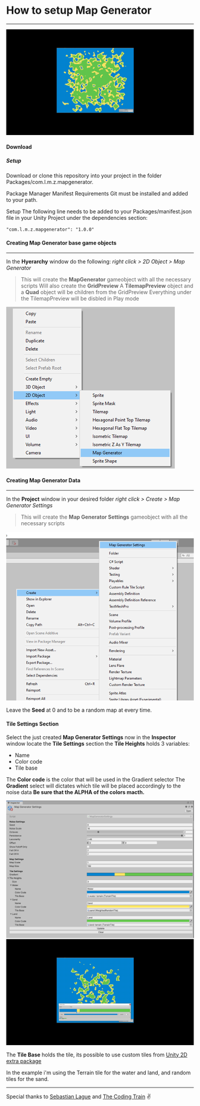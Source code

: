 # How to setup Map Generator
---------------------------------------

![examples](https://github.com/zamecki/MapGenerator/blob/master/Documentation~/images/examples.gif)

#### Download

##### Setup
Download or clone this repository into your project in the folder Packages/com.l.m.z.mapgenerator.

Package Manager Manifest
Requirements
Git must be installed and added to your path.

Setup
The following line needs to be added to your Packages/manifest.json file in your Unity Project under the dependencies section:

    "com.l.m.z.mapgenerator": "1.0.0"


#### Creating Map Generator base game objects
---------------------------------------
In the **Hyerarchy** window do the following: _right click > 2D Object > Map Generator_

>This will create the **MapGenerator** gameobject with all the necessary scripts
>Will also create the **GridPreview**
>A **TilemapPreview** object and a **Quad** object will be children from the GridPreview
>Everything under the TilemapPreview will be disbled in Play mode

![Map Generator Path](https://github.com/zamecki/MapGenerator/blob/master/Documentation~/images/MapGeneratorPath.png)


#### Creating Map Generator Data
---------------------------------------
In the **Project** window in your desired folder _right click > Create > Map Generator Settings_
>This will create the **Map Generator Settings** gameobject with all the necessary scripts

![Map Generator Settings Path](https://github.com/zamecki/MapGenerator/blob/master/Documentation~/images/MapGeneratorDataPath.png)

Leave the **Seed** at 0 and to be a random map at every time.

#### Tile Settings Section

Select the just created **Map Generator Settings** now in the **Inspector** window locate the **Tile Settings** section
the **Tile Heights** holds 3 variables:
* Name
* Color code
* Tile base

The **Color code** is the color that will be used in the Gradient selector
The **Gradient** select will dictates which tile will be placed accordingly to the noise data
**Be sure that the ALPHA of the colors macth.**

![Map Generator Settings](https://github.com/zamecki/MapGenerator/blob/master/Documentation~/images/DataSettings.png)
![Gradient Example](https://github.com/zamecki/MapGenerator/blob/master/Documentation~/images/GradientExample.gif)

The **Tile Base** holds the tile, its possible to use custom tiles from [Unity 2D extra package](https://github.com/Unity-Technologies/2d-extras)

In the example i'm using the Terrain tile for the water and land, and random tiles for the sand.

---------------------------------------
Special thanks to [Sebastian Lague](https://github.com/SebLague) and [The Coding Train](https://www.youtube.com/user/shiffman) :v: